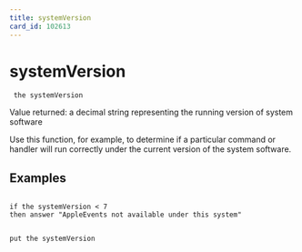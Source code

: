 ```yaml
---
title: systemVersion
card_id: 102613
---
```


# systemVersion

<code><pre>
the systemVersion
</pre></code>

Value returned: a decimal string representing the running version of system software

Use this function, for example, to determine if a particular command or handler will run correctly under the current version of the system software. 


## Examples

```

if the systemVersion < 7 
then answer "AppleEvents not available under this system"


put the systemVersion
```

